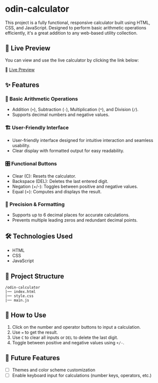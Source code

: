 # odin-calculator

This project is a fully functional, responsive calculator built using HTML, CSS, and JavaScript. Designed to perform basic arithmetic operations efficiently, it's a great addition to any web-based utility collection.

## 🚀 Live Preview

You can view and use the live calculator by clicking the link below:

🔗 [Live Preview](https://issakass.github.io/odin-calculator/)

## ✨ Features

### 🧮 Basic Arithmetic Operations

- Addition (`+`), Subtraction (`-`), Multiplication (`*`), and Division (`/`).
- Supports decimal numbers and negative values.

### 🏗️ User-Friendly Interface

- User-friendly interface designed for intuitive interaction and seamless usability.
- Clear display with formatted output for easy readability.

### 🎛️ Functional Buttons

- Clear (C): Resets the calculator.
- Backspace (DEL): Deletes the last entered digit.
- Negation (+/-): Toggles between positive and negative values.
- Equal (=): Computes and displays the result.

### 📐 Precision & Formatting

- Supports up to 6 decimal places for accurate calculations.
- Prevents multiple leading zeros and redundant decimal points.

## 🛠️ Technologies Used

- HTML
- CSS
- JavaScript

## 📂 Project Structure

```
/odin-calculator
|── index.html
|── style.css
|── main.js
```

## 🚀 How to Use

1. Click on the number and operator buttons to input a calculation.
2. Use `=` to get the result.
3. Use `C` to clear all inputs or `DEL` to delete the last digit.
4. Toggle between positive and negative values using `+/-`.

## 🔮 Future Features

- [ ] Themes and color scheme customization
- [ ] Enable keyboard input for calculations (number keys, operators, etc.)
